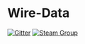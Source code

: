 # Wire-Data

[![Gitter](https://badges.gitter.im/CaptainPRICE/Wire-Data.svg)](https://gitter.im/CaptainPRICE/Wire-Data?utm_source=badge&utm_medium=badge&utm_campaign=pr-badge&utm_content=badge) [![Steam Group](https://raw.githubusercontent.com/CaptainPRICE/Wire-Data/master/resources/steam_group.svg)](https://steamcommunity.com/gid/103582791454753031)